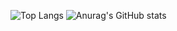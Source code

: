 
 
![Top Langs](https://github-readme-stats.vercel.app/api/top-langs/?username=gsuy&layout=compact&langs_count=20&custom_title=Used-Languages)
![Anurag's GitHub stats](https://github-readme-stats.vercel.app/api?username=gsuy&show_icons=true&theme=dracula)
